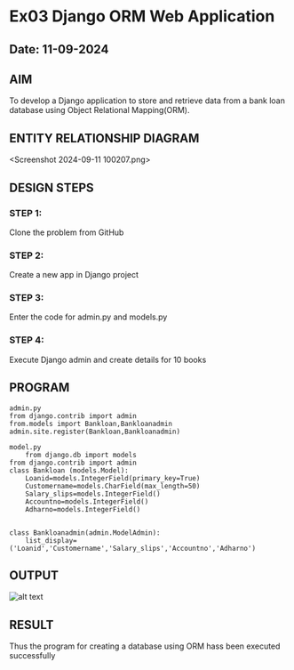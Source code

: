 # Ex03 Django ORM Web Application
## Date: 11-09-2024

## AIM
To develop a Django application to store and retrieve data from a bank loan database using Object Relational Mapping(ORM).

## ENTITY RELATIONSHIP DIAGRAM

<Screenshot 2024-09-11 100207.png>

## DESIGN STEPS

### STEP 1:
Clone the problem from GitHub

### STEP 2:
Create a new app in Django project

### STEP 3:
Enter the code for admin.py and models.py

### STEP 4:
Execute Django admin and create details for 10 books

## PROGRAM
```
admin.py
from django.contrib import admin
from.models import Bankloan,Bankloanadmin
admin.site.register(Bankloan,Bankloanadmin)

model.py    
    from django.db import models
from django.contrib import admin
class Bankloan (models.Model):
    Loanid=models.IntegerField(primary_key=True)
    Customername=models.CharField(max_length=50)
    Salary_slips=models.IntegerField()
    Accountno=models.IntegerField()
    Adharno=models.IntegerField()
    
    
class Bankloanadmin(admin.ModelAdmin):
    list_display=('Loanid','Customername','Salary_slips','Accountno','Adharno')
```
## OUTPUT
![alt text](<Screenshot (10).png>)
## RESULT
Thus the program for creating a database using ORM hass been executed successfully
